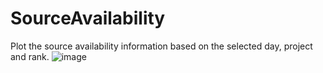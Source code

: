 # SourceAvailability
Plot the source availability information based on the selected day, project and rank.
![image](https://user-images.githubusercontent.com/63130123/205991866-3aced23b-1ffa-4b1d-821e-85c7276cde81.png)
